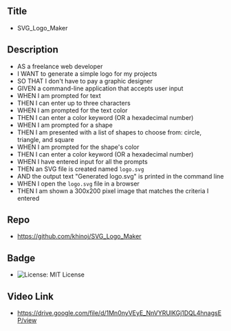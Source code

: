   ## Title 
- SVG_Logo_Maker

## Description
- AS a freelance web developer
- I WANT to generate a simple logo for my projects
- SO THAT I don't have to pay a graphic designer
- GIVEN a command-line application that accepts user input
- WHEN I am prompted for text
- THEN I can enter up to three characters
- WHEN I am prompted for the text color
- THEN I can enter a color keyword (OR a hexadecimal number)
- WHEN I am prompted for a shape
- THEN I am presented with a list of shapes to choose from: circle, triangle, and square
- WHEN I am prompted for the shape's color
- THEN I can enter a color keyword (OR a hexadecimal number)
- WHEN I have entered input for all the prompts
- THEN an SVG file is created named `logo.svg`
- AND the output text "Generated logo.svg" is printed in the command line
- WHEN I open the `logo.svg` file in a browser
- THEN I am shown a 300x200 pixel image that matches the criteria I entered

 ## Repo
- https://github.com/khinoj/SVG_Logo_Maker

 ## Badge
  - ![License: MIT License](https://img.shields.io/badge/License-MIT.0-red)

## Video Link
- https://drive.google.com/file/d/1Mn0nyVEyE_NnVYRUlKGj1DQL4hnagsEP/view